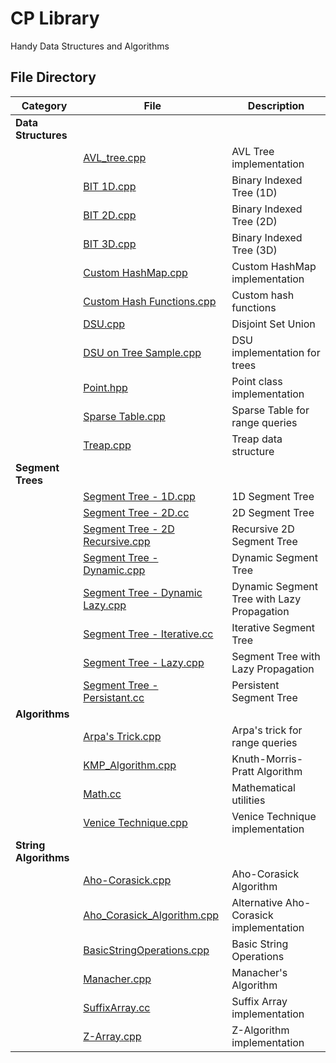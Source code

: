 # CP Library

Handy Data Structures and Algorithms

## File Directory

| Category | File | Description |
|----------|------|-------------|
| **Data Structures** | |
| | [AVL_tree.cpp](AVL_tree.cpp) | AVL Tree implementation |
| | [BIT 1D.cpp](BIT%201D.cpp) | Binary Indexed Tree (1D) |
| | [BIT 2D.cpp](BIT%202D.cpp) | Binary Indexed Tree (2D) |
| | [BIT 3D.cpp](BIT%203D.cpp) | Binary Indexed Tree (3D) |
| | [Custom HashMap.cpp](Custom%20HashMap.cpp) | Custom HashMap implementation |
| | [Custom Hash Functions.cpp](Custom%20Hash%20Functions.cpp) | Custom hash functions |
| | [DSU.cpp](DSU.cpp) | Disjoint Set Union |
| | [DSU on Tree Sample.cpp](DSU%20on%20Tree%20Sample.cpp) | DSU implementation for trees |
| | [Point.hpp](Point.hpp) | Point class implementation |
| | [Sparse Table.cpp](Sparse%20Table.cpp) | Sparse Table for range queries |
| | [Treap.cpp](Treap.cpp) | Treap data structure |
| **Segment Trees** | |
| | [Segment Tree - 1D.cpp](Segment%20Tree%20-%201D.cpp) | 1D Segment Tree |
| | [Segment Tree - 2D.cc](Segment%20Tree%20-%202D.cc) | 2D Segment Tree |
| | [Segment Tree - 2D Recursive.cpp](Segment%20Tree%20-%202D%20Recursive.cpp) | Recursive 2D Segment Tree |
| | [Segment Tree - Dynamic.cpp](Segment%20Tree%20-%20Dynamic.cpp) | Dynamic Segment Tree |
| | [Segment Tree - Dynamic Lazy.cpp](Segment%20Tree%20-%20Dynamic%20Lazy.cpp) | Dynamic Segment Tree with Lazy Propagation |
| | [Segment Tree - Iterative.cc](Segment%20Tree%20-%20Iterative.cc) | Iterative Segment Tree |
| | [Segment Tree - Lazy.cpp](Segment%20Tree%20-%20Lazy.cpp) | Segment Tree with Lazy Propagation |
| | [Segment Tree - Persistant.cc](Segment%20Tree%20-%20Persistant.cc) | Persistent Segment Tree |
| **Algorithms** | |
| | [Arpa's Trick.cpp](Arpa's%20Trick.cpp) | Arpa's trick for range queries |
| | [KMP_Algorithm.cpp](KMP_Algorithm.cpp) | Knuth-Morris-Pratt Algorithm |
| | [Math.cc](Math.cc) | Mathematical utilities |
| | [Venice Technique.cpp](Venice%20Technique.cpp) | Venice Technique implementation |
| **String Algorithms** | |
| | [Aho-Corasick.cpp](Aho-Corasick.cpp) | Aho-Corasick Algorithm |
| | [Aho_Corasick_Algorithm.cpp](Aho_Corasick_Algorithm.cpp) | Alternative Aho-Corasick implementation |
| | [BasicStringOperations.cpp](BasicStringOperations.cpp) | Basic String Operations |
| | [Manacher.cpp](Manacher.cpp) | Manacher's Algorithm |
| | [SuffixArray.cc](SuffixArray.cc) | Suffix Array implementation |
| | [Z-Array.cpp](Z-Array.cpp) | Z-Algorithm implementation |